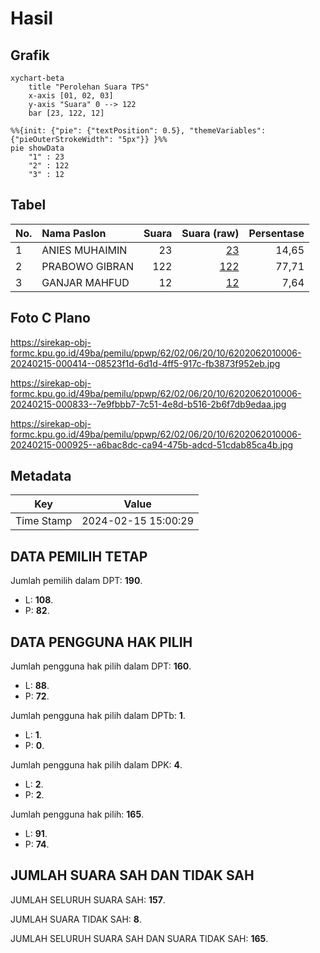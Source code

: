 # Hasil

## Grafik

```mermaid
xychart-beta
    title "Perolehan Suara TPS"
    x-axis [01, 02, 03]
    y-axis "Suara" 0 --> 122
    bar [23, 122, 12]
```

```mermaid
%%{init: {"pie": {"textPosition": 0.5}, "themeVariables": {"pieOuterStrokeWidth": "5px"}} }%%
pie showData
    "1" : 23
    "2" : 122
    "3" : 12
```

## Tabel

| No. | Nama Paslon    | Suara | Suara (raw) | Persentase |
|:--- |:-------------- | -----:| -----------:| ----------:|
| 1   | ANIES MUHAIMIN | 23    | [23][p-1]   | 14,65      |
| 2   | PRABOWO GIBRAN | 122   | [122][p-2]  | 77,71      |
| 3   | GANJAR MAHFUD  | 12    | [12][p-3]   | 7,64       |


[p-1]: https://github.com/gigit-pemilu/pemilu-2024-62-kalimantan-tengah/blob/main/pilpres/hitung-suara/sub/62-kalimantan-tengah/sub/02-kotawaringin-timur/sub/06-mentawa-baru-ketapang/sub/2010-telaga-baru/sub/006-tps/sub/paslon-1.txt
[p-2]: https://github.com/gigit-pemilu/pemilu-2024-62-kalimantan-tengah/blob/main/pilpres/hitung-suara/sub/62-kalimantan-tengah/sub/02-kotawaringin-timur/sub/06-mentawa-baru-ketapang/sub/2010-telaga-baru/sub/006-tps/sub/paslon-2.txt
[p-3]: https://github.com/gigit-pemilu/pemilu-2024-62-kalimantan-tengah/blob/main/pilpres/hitung-suara/sub/62-kalimantan-tengah/sub/02-kotawaringin-timur/sub/06-mentawa-baru-ketapang/sub/2010-telaga-baru/sub/006-tps/sub/paslon-3.txt

## Foto C Plano

https://sirekap-obj-formc.kpu.go.id/49ba/pemilu/ppwp/62/02/06/20/10/6202062010006-20240215-000414--08523f1d-6d1d-4ff5-917c-fb3873f952eb.jpg

https://sirekap-obj-formc.kpu.go.id/49ba/pemilu/ppwp/62/02/06/20/10/6202062010006-20240215-000833--7e9fbbb7-7c51-4e8d-b516-2b6f7db9edaa.jpg

https://sirekap-obj-formc.kpu.go.id/49ba/pemilu/ppwp/62/02/06/20/10/6202062010006-20240215-000925--a6bac8dc-ca94-475b-adcd-51cdab85ca4b.jpg


## Metadata

| Key        | Value               |
| ---------- | ------------------- |
| Time Stamp | 2024-02-15 15:00:29 |


## DATA PEMILIH TETAP

Jumlah pemilih dalam DPT: **190**.
 * L: **108**.
 * P: **82**.

## DATA PENGGUNA HAK PILIH

Jumlah pengguna hak pilih dalam DPT: **160**.
 * L: **88**.
 * P: **72**.

Jumlah pengguna hak pilih dalam DPTb: **1**.
 * L: **1**.
 * P: **0**.

Jumlah pengguna hak pilih dalam DPK: **4**.
 * L: **2**.
 * P: **2**.

Jumlah pengguna hak pilih: **165**.
 * L: **91**.
 * P: **74**.

## JUMLAH SUARA SAH DAN TIDAK SAH

JUMLAH SELURUH SUARA SAH: **157**.

JUMLAH SUARA TIDAK SAH: **8**.

JUMLAH SELURUH SUARA SAH DAN SUARA TIDAK SAH: **165**.


